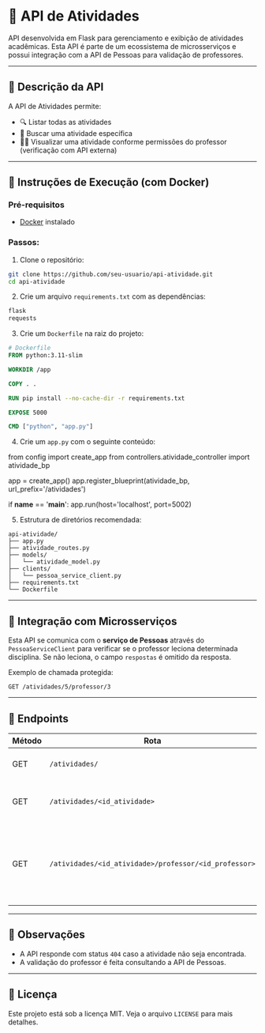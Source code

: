 # 📘 API de Atividades

API desenvolvida em Flask para gerenciamento e exibição de atividades acadêmicas. Esta API é parte de um ecossistema de microsserviços e possui integração com a API de Pessoas para validação de professores.

---

## 📄 Descrição da API

A API de Atividades permite:

- 🔍 Listar todas as atividades  
- 📑 Buscar uma atividade específica  
- 🧑‍🏫 Visualizar uma atividade conforme permissões do professor (verificação com API externa)

---

## 🚀 Instruções de Execução (com Docker)

### Pré-requisitos

- [Docker](https://www.docker.com/) instalado

### Passos:

1. Clone o repositório:

```bash
git clone https://github.com/seu-usuario/api-atividade.git
cd api-atividade
```

2. Crie um arquivo `requirements.txt` com as dependências:

```txt
flask
requests
```

3. Crie um `Dockerfile` na raiz do projeto:

```Dockerfile
# Dockerfile
FROM python:3.11-slim

WORKDIR /app

COPY . .

RUN pip install --no-cache-dir -r requirements.txt

EXPOSE 5000

CMD ["python", "app.py"]
```

4. Crie um `app.py` com o seguinte conteúdo:

from config import create_app
from controllers.atividade_controller import atividade_bp

app = create_app()
app.register_blueprint(atividade_bp, url_prefix='/atividades')

if __name__ == '__main__':
    app.run(host='localhost', port=5002)

5. Estrutura de diretórios recomendada:

```
api-atividade/
├── app.py
├── atividade_routes.py
├── models/
│   └── atividade_model.py
├── clients/
│   └── pessoa_service_client.py
├── requirements.txt
└── Dockerfile
```

---

## 🔗 Integração com Microsserviços

Esta API se comunica com o **serviço de Pessoas** através do `PessoaServiceClient` para verificar se o professor leciona determinada disciplina. Se não leciona, o campo `respostas` é omitido da resposta.

Exemplo de chamada protegida:
```
GET /atividades/5/professor/3
```

---

## 🧪 Endpoints

| Método | Rota                                                   | Descrição                                                                 |
|--------|--------------------------------------------------------|---------------------------------------------------------------------------|
| GET    | `/atividades/`                                         | Lista todas as atividades                                                |
| GET    | `/atividades/<id_atividade>`                           | Retorna uma atividade específica                                         |
| GET    | `/atividades/<id_atividade>/professor/<id_professor>` | Retorna a atividade com/sem respostas conforme permissões do professor  |

---

## 📌 Observações

- A API responde com status `404` caso a atividade não seja encontrada.
- A validação do professor é feita consultando a API de Pessoas.

---

## 📜 Licença

Este projeto está sob a licença MIT. Veja o arquivo `LICENSE` para mais detalhes.

